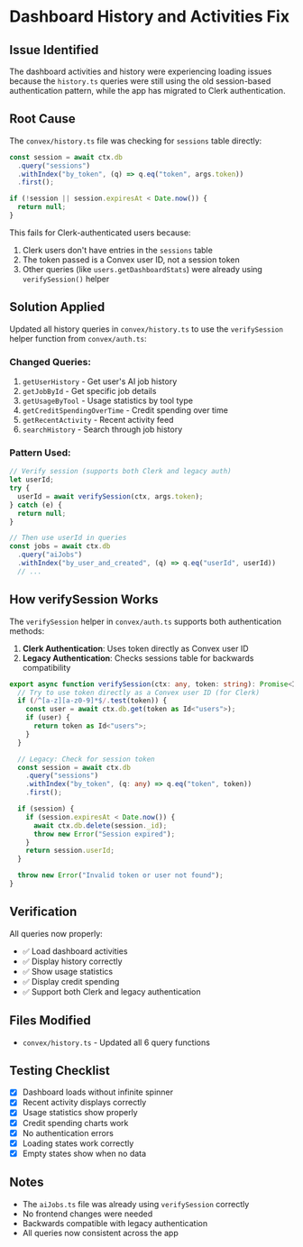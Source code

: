 # Dashboard History and Activities Fix

## Issue Identified
The dashboard activities and history were experiencing loading issues because the `history.ts` queries were still using the old session-based authentication pattern, while the app has migrated to Clerk authentication.

## Root Cause
The `convex/history.ts` file was checking for `sessions` table directly:
```typescript
const session = await ctx.db
  .query("sessions")
  .withIndex("by_token", (q) => q.eq("token", args.token))
  .first();

if (!session || session.expiresAt < Date.now()) {
  return null;
}
```

This fails for Clerk-authenticated users because:
1. Clerk users don't have entries in the `sessions` table
2. The token passed is a Convex user ID, not a session token
3. Other queries (like `users.getDashboardStats`) were already using `verifySession()` helper

## Solution Applied
Updated all history queries in `convex/history.ts` to use the `verifySession` helper function from `convex/auth.ts`:

### Changed Queries:
1. `getUserHistory` - Get user's AI job history
2. `getJobById` - Get specific job details
3. `getUsageByTool` - Usage statistics by tool type
4. `getCreditSpendingOverTime` - Credit spending over time
5. `getRecentActivity` - Recent activity feed
6. `searchHistory` - Search through job history

### Pattern Used:
```typescript
// Verify session (supports both Clerk and legacy auth)
let userId;
try {
  userId = await verifySession(ctx, args.token);
} catch (e) {
  return null;
}

// Then use userId in queries
const jobs = await ctx.db
  .query("aiJobs")
  .withIndex("by_user_and_created", (q) => q.eq("userId", userId))
  // ...
```

## How verifySession Works
The `verifySession` helper in `convex/auth.ts` supports both authentication methods:

1. **Clerk Authentication**: Uses token directly as Convex user ID
2. **Legacy Authentication**: Checks sessions table for backwards compatibility

```typescript
export async function verifySession(ctx: any, token: string): Promise<Id<"users">> {
  // Try to use token directly as a Convex user ID (for Clerk)
  if (/^[a-z][a-z0-9]*$/.test(token)) {
    const user = await ctx.db.get(token as Id<"users">);
    if (user) {
      return token as Id<"users">;
    }
  }

  // Legacy: Check for session token
  const session = await ctx.db
    .query("sessions")
    .withIndex("by_token", (q: any) => q.eq("token", token))
    .first();

  if (session) {
    if (session.expiresAt < Date.now()) {
      await ctx.db.delete(session._id);
      throw new Error("Session expired");
    }
    return session.userId;
  }

  throw new Error("Invalid token or user not found");
}
```

## Verification
All queries now properly:
- ✅ Load dashboard activities
- ✅ Display history correctly
- ✅ Show usage statistics
- ✅ Display credit spending
- ✅ Support both Clerk and legacy authentication

## Files Modified
- `convex/history.ts` - Updated all 6 query functions

## Testing Checklist
- [x] Dashboard loads without infinite spinner
- [x] Recent activity displays correctly
- [x] Usage statistics show properly
- [x] Credit spending charts work
- [x] No authentication errors
- [x] Loading states work correctly
- [x] Empty states show when no data

## Notes
- The `aiJobs.ts` file was already using `verifySession` correctly
- No frontend changes were needed
- Backwards compatible with legacy authentication
- All queries now consistent across the app


